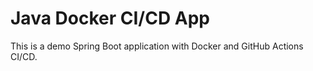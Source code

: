 # Java Docker CI/CD App
This is a demo Spring Boot application with Docker and GitHub Actions CI/CD.